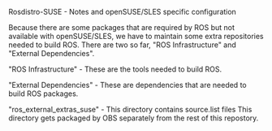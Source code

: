 Rosdistro-SUSE - Notes and openSUSE/SLES specific configuration

  Because there are some packages that are required by ROS but not available with openSUSE/SLES, we have to maintain some extra repositories needed to build ROS. There are two so far, "ROS Infrastructure" and "External Dependencies".

"ROS Infrastructure" - These are the tools needed to build ROS.

"External Dependencies" - These are dependencies that are needed to build ROS packages.

"ros_external_extras_suse" - This directory contains source.list files
	This directory gets packaged by OBS separately from the rest of this repostory.
